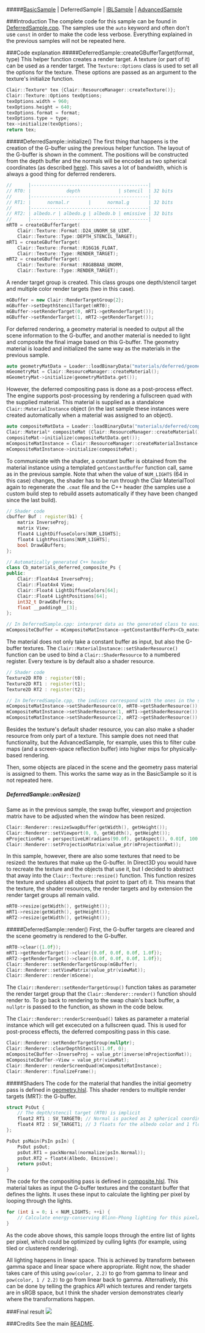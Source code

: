 #####[BasicSample](https://github.com/TomVeltmeijer/D3D11Renderer/blob/master/samples/BasicSample) | DeferredSample | [IBLSample](https://github.com/TomVeltmeijer/D3D11Renderer/blob/master/samples/IBLSample) | [AdvancedSample](https://github.com/TomVeltmeijer/D3D11Renderer/blob/master/samples/AdvancedSample) 

###Introduction
The complete code for this sample can be found in [DeferredSample.cpp](https://github.com/TomVeltmeijer/D3D11Renderer/blob/master/samples/DeferredSample/src/DeferredSample.cpp). The samples use the `auto` keyword and often don't use `const` in order to make the code less verbose. Everything explained in the previous samples will not be repeated here.

###Code explanation
#####DeferredSample::createGBufferTarget(format, type)
This helper function creates a render target. A texture (or part of it) can be used as a render target. The `Texture::Options` class is used to set all the options for the texture. These options are passed as an argument to the texture's initialize function.
```C++
Clair::Texture* tex {Clair::ResourceManager::createTexture()};
Clair::Texture::Options texOptions;
texOptions.width = 960;
texOptions.height = 640;
texOptions.format = format;
texOptions.type = type;
tex->initialize(texOptions);
return tex;
```
#####DeferredSample::initialize()
The first thing that happens is the creation of the G-buffer using the previous helper function. The layout of the G-buffer is shown in the comment. The positions will be constructed from the depth buffer and the normals will be encoded as two spherical coordinates (as described [here](http://www.crytek.com/cryengine/cryengine3/presentations/a-bit-more-deferred---cryengine3)). This saves a lot of bandwidth, which is always a good thing for deferred renderers.
```C++
//      |-------------------------------------------|
// RT0: |             depth              | stencil  | 32 bits
//      |-------------------------------------------|
// RT1: |      normal.r       |      normal.g       | 32 bits
//      |-------------------------------------------|
// RT2: | albedo.r | albedo.g | albedo.b | emissive | 32 bits
//      |-------------------------------------------|
mRT0 = createGBufferTarget(
	Clair::Texture::Format::D24_UNORM_S8_UINT,
	Clair::Texture::Type::DEPTH_STENCIL_TARGET);
mRT1 = createGBufferTarget(
	Clair::Texture::Format::R16G16_FLOAT,
	Clair::Texture::Type::RENDER_TARGET);
mRT2 = createGBufferTarget(
	Clair::Texture::Format::R8G8B8A8_UNORM,
	Clair::Texture::Type::RENDER_TARGET);
```
A render target group is created. This class groups one depth/stencil target and multiple color render targets (two in this case).
```C++
mGBuffer = new Clair::RenderTargetGroup{2};
mGBuffer->setDepthStencilTarget(mRT0);
mGBuffer->setRenderTarget(0, mRT1->getRenderTarget());
mGBuffer->setRenderTarget(1, mRT2->getRenderTarget());
```
For deferred rendering, a geometry material is needed to output all the scene information to the G-buffer, and another material is needed to light and composite the final image based on this G-buffer. The geometry material is loaded and initialized the same way as the materials in the previous sample.
```C++
auto geometryMatData = Loader::loadBinaryData("materials/deferred/geometry.cmat");
mGeometryMat = Clair::ResourceManager::createMaterial();
mGeometryMat->initialize(geometryMatData.get());
```
However, the deferred compositing pass is done as a post-process effect. The engine supports post-processing by rendering a fullscreen quad with the supplied material. This material is supplied as a standalone `Clair::MaterialInstance` object (in the last sample these instances were created automatically when a material was assigned to an object).
```C++
auto compositeMatData = Loader::loadBinaryData("materials/deferred/composite.cmat");
Clair::Material* compositeMat {Clair::ResourceManager::createMaterial()};
compositeMat->initialize(compositeMatData.get());
mCompositeMatInstance = Clair::ResourceManager::createMaterialInstance();
mCompositeMatInstance->initialize(compositeMat);
```
To communicate with the shader, a constant buffer is obtained from the material instance using a templated `getConstantBuffer` function call, same as in the previous sample. Note that when the value of `NUM_LIGHTS` (64 in this case) changes, the shader has to be run through the Clair MaterialTool again to regenerate the `.cmat` file and the C++ header (the samples use a custom build step to rebuild assets automatically if they have been changed since the last build).
```C++
// Shader code
cbuffer Buf : register(b1) {
	matrix InverseProj;
	matrix View;
	float4 LightDiffuseColors[NUM_LIGHTS];
	float4 LightPositions[NUM_LIGHTS];
	bool DrawGBuffers;
};

// Automatically generated C++ header
class Cb_materials_deferred_composite_Ps {
public:
	Clair::Float4x4 InverseProj;
	Clair::Float4x4 View;
	Clair::Float4 LightDiffuseColors[64];
	Clair::Float4 LightPositions[64];
	int32_t DrawGBuffers;
	float __padding0__[3];
};

// In DeferredSample.cpp: interpret data as the generated class to easily edit constant buffer values
mCompositeCBuffer = mCompositeMatInstance->getConstantBufferPs<Cb_materials_deferred_composite_Ps>();
```
The material does not only take a constant buffer as input, but also the G-buffer textures. The `Clair::MaterialInstance::setShaderResource()` function can be used to bind a `Clair::ShaderResource` to a numbered register. Every texture is by default also a shader resource.
```C++
// Shader code
Texture2D RT0 : register(t0);
Texture2D RT1 : register(t1);
Texture2D RT2 : register(t2);

// In DeferredSample.cpp, the indices correspond with the ones in the shader
mCompositeMatInstance->setShaderResource(0, mRT0->getShaderResource());
mCompositeMatInstance->setShaderResource(1, mRT1->getShaderResource());
mCompositeMatInstance->setShaderResource(2, mRT2->getShaderResource());
```
Besides the texture's default shader resource, you can also make a shader resource from only part of a texture. This sample does not need that functionality, but the AdvancedSample, for example, uses this to filter cube maps (and a screen-space reflection buffer) into higher mips for physically-based rendering.

Then, some objects are placed in the scene and the geometry pass material is assigned to them. This works the same way as in the BasicSample so it is not repeated here.
##### DeferredSample::onResize()
Same as in the previous sample, the swap buffer, viewport and projection matrix have to be adjusted when the window has been resized.
```C++
Clair::Renderer::resizeSwapBuffer(getWidth(), getHeight());
Clair::Renderer::setViewport(0, 0, getWidth(), getHeight());
mProjectionMat = perspectiveLH(radians(90.0f), getAspect(), 0.01f, 100.0f);
Clair::Renderer::setProjectionMatrix(value_ptr(mProjectionMat));
```
In this sample, however, there are also some textures that need to be resized: the textures that make up the G-buffer. In Direct3D you would have to recreate the texture and the objects that use it, but I decided to abstract that away into the `Clair::Texture::resize()` function. This function resizes the texture and updates all objects that point to (part of) it. This means that the texture, the shader resources, the render targets and by extension the render target groups all remain valid.
```C++
mRT0->resize(getWidth(), getHeight());
mRT1->resize(getWidth(), getHeight());
mRT2->resize(getWidth(), getHeight());
```
#####DeferredSample::render()
First, the G-buffer targets are cleared and the scene geometry is rendered to the G-buffer.
```C++
mRT0->clear({1.0f});
mRT1->getRenderTarget()->clear({0.0f, 0.0f, 0.0f, 1.0f});
mRT2->getRenderTarget()->clear({0.0f, 0.0f, 0.0f, 1.0f});
Clair::Renderer::setRenderTargetGroup(mGBuffer);
Clair::Renderer::setViewMatrix(value_ptr(viewMat));
Clair::Renderer::render(mScene);
```
The `Clair::Renderer::setRenderTargetGroup()` function takes as parameter the render target group that the `Clair::Renderer::render()` function should render to. To go back to rendering to the swap chain's back buffer, a `nullptr` is passed to the function, as shown in the code below.

The `Clair::Renderer::renderScreenQuad()` takes as parameter a material instance which will get excecuted on a fullscreen quad. This is used for post-process effects, the deferred compositing pass in this case.
```C++
Clair::Renderer::setRenderTargetGroup(nullptr);
Clair::Renderer::clearDepthStencil(1.0f, 0);
mCompositeCBuffer->InverseProj = value_ptr(inverse(mProjectionMat));
mCompositeCBuffer->View = value_ptr(viewMat);
Clair::Renderer::renderScreenQuad(mCompositeMatInstance);
Clair::Renderer::finalizeFrame();
```
#####Shaders
The code for the material that handles the initial geometry pass is defined in [geometry.hlsl](https://github.com/TomVeltmeijer/D3D11Renderer/blob/master/samples/common/rawdata/materials/deferred/geometry.hlsl). This shader renders to multiple render targets (MRT): the G-buffer.
```C
struct PsOut {
	// The depth/stencil target (RT0) is implicit
	float2 RT1 : SV_TARGET0; // Normal is packed as 2 spherical coordinates
	float4 RT2 : SV_TARGET1; // 3 floats for the albedo color and 1 float for the emissive term
};

PsOut psMain(PsIn psIn) {
	PsOut psOut;
	psOut.RT1 = packNormal(normalize(psIn.Normal));
	psOut.RT2 = float4(Albedo, Emissive);
	return psOut;
}
```
The code for the compositing pass is defined in [composite.hlsl](https://github.com/TomVeltmeijer/D3D11Renderer/blob/master/samples/common/rawdata/materials/deferred/composite.hlsl). This material takes as input the G-buffer textures and the constant buffer that defines the lights. It uses these input to calculate the lighting per pixel by looping through the lights.
```C
for (int i = 0; i < NUM_LIGHTS; ++i) {
	// Calculate energy-conserving Blinn-Phong lighting for this pixel/light combination
}
```
As the code above shows, this sample loops through the entire list of lights per pixel, which could be optimized by culling lights (for example, using tiled or clustered rendering).

All lighting happens in linear space. This is achieved by transform between gamma space and linear space where appropriate. Right now, the shader takes care of this using `pow(color, 2.2)` to go from gamma to linear and `pow(color, 1 / 2.2)` to go from linear back to gamma. Alternatively, this can be done by telling the graphics API which textures and render targets are in sRGB space, but I think the shader version demonstrates clearly where the transformations happen.

###Final result
![](https://github.com/TomVeltmeijer/D3D11Renderer/blob/master/samples/DeferredSample/screenshot.png)

###Credits
See the main [README](https://github.com/TomVeltmeijer/D3D11Renderer#credits).